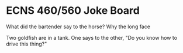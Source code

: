 # ECNS 460/560 Joke Board

What did the bartender say to the horse? Why the long face

Two goldfish are in a tank. One says to the other, "Do you know how to drive this thing?"